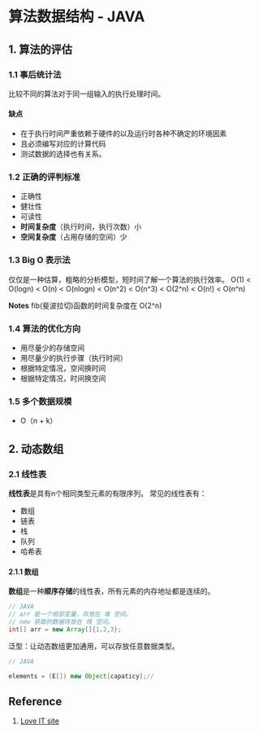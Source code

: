 # 算法数据结构 - JAVA

## 1. 算法的评估

### 1.1 事后统计法

比较不同的算法对于同一组输入的执行处理时间。

#### 缺点

- 在于执行时间严重依赖于硬件的以及运行时各种不确定的环境因素
- 且必须编写对应的计算代码
- 测试数据的选择也有关系。

### 1.2 正确的评判标准

- 正确性
- 健壮性
- 可读性
- **时间复杂度**（执行时间，执行次数）小
- **空间复杂度**（占用存储的空间）少

### 1.3 Big O 表示法

仅仅是一种估算，粗略的分析模型，短时间了解一个算法的执行效率。
O(1) < O(logn) < O(n) < O(nlogn) < O(n^2) < O(n^3) < O(2^n) < O(n!) < O(n^n)

**Notes** fib(斐波拉切)函数的时间复杂度在 O(2^n)

### 1.4 算法的优化方向

- 用尽量少的存储空间
- 用尽量少的执行步骤（执行时间）
- 根据特定情况，空间换时间
- 根据特定情况，时间换空间

### 1.5 多个数据规模

- O（n + k）

## 2. 动态数组

### 2.1 线性表

**线性表**是具有n个相同类型元素的有限序列。
常见的线性表有：

- 数组
- 链表
- 栈
- 队列
- 哈希表

#### 2.1.1 数组

**数组**是一种**顺序存储**的线性表，所有元素的内存地址都是连续的。

``` JAVA
// JAVA
// arr 是一个局部变量，存放在 堆 空间。
// new 获取的数据存放在 栈 空间。
int[] arr = new Array[]{1,2,3};
```

泛型：让动态数组更加通用，可以存放任意数据类型。

``` JAVA
// JAVA

elements = (E[]) new Object[capaticy];//
```

## Reference

1. [Love IT site](http://520it.com/)
